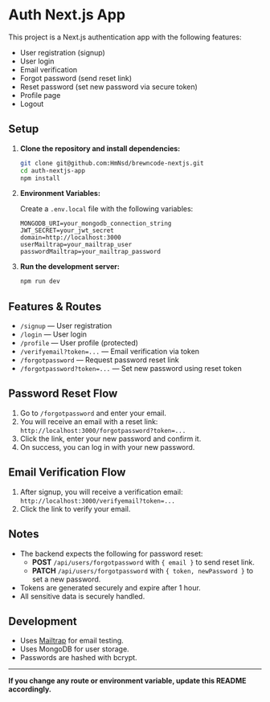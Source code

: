 # Auth Next.js App

This project is a Next.js authentication app with the following features:
- User registration (signup)
- User login
- Email verification
- Forgot password (send reset link)
- Reset password (set new password via secure token)
- Profile page
- Logout

## Setup

1. **Clone the repository and install dependencies:**
   ```bash
   git clone git@github.com:HmNsd/brewncode-nextjs.git
   cd auth-nextjs-app
   npm install
   ```

2. **Environment Variables:**

   Create a `.env.local` file with the following variables:
   ```
   MONGODB_URI=your_mongodb_connection_string
   JWT_SECRET=your_jwt_secret
   domain=http://localhost:3000
   userMailtrap=your_mailtrap_user
   passwordMailtrap=your_mailtrap_password
   ```

3. **Run the development server:**
   ```bash
   npm run dev
   ```

## Features & Routes

- `/signup` — User registration
- `/login` — User login
- `/profile` — User profile (protected)
- `/verifyemail?token=...` — Email verification via token
- `/forgotpassword` — Request password reset link
- `/forgotpassword?token=...` — Set new password using reset token

## Password Reset Flow

1. Go to `/forgotpassword` and enter your email.
2. You will receive an email with a reset link:  
   `http://localhost:3000/forgotpassword?token=...`
3. Click the link, enter your new password and confirm it.
4. On success, you can log in with your new password.

## Email Verification Flow

1. After signup, you will receive a verification email:  
   `http://localhost:3000/verifyemail?token=...`
2. Click the link to verify your email.

## Notes

- The backend expects the following for password reset:
  - **POST** `/api/users/forgotpassword` with `{ email }` to send reset link.
  - **PATCH** `/api/users/forgotpassword` with `{ token, newPassword }` to set a new password.
- Tokens are generated securely and expire after 1 hour.
- All sensitive data is securely handled.

## Development

- Uses [Mailtrap](https://mailtrap.io/) for email testing.
- Uses MongoDB for user storage.
- Passwords are hashed with bcrypt.

---

**If you change any route or environment variable, update this README accordingly.**
